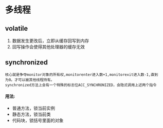 # 多线程

## volatile
1. 数据发生更改后，立即从缓存回写到内存  
2. 回写操作会使得其他处理器的缓存无效

## synchronized
    核心就是争夺monitor对象的所有权,monitorenter进入数+1,monitorexit进入数-1,直到为0。才可以被其他线程持有。  
    synchronized方法上会有一个特殊的标志位ACC_SYNCHRONIZED，会隐式调用上述两个指令
#### 用法:
* 普通方法，锁当前实例
* 静态方法，锁当前类
* 代码块，锁括号里面的对象  
#### 